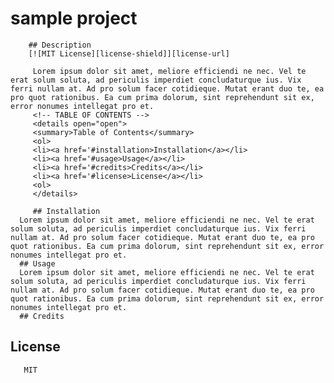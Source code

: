 # sample project  
        
        ## Description
        [![MIT License][license-shield]][license-url]

         Lorem ipsum dolor sit amet, meliore efficiendi ne nec. Vel te erat solum soluta, ad periculis imperdiet concludaturque ius. Vix ferri nullam at. Ad pro solum facer cotidieque. Mutat erant duo te, ea pro quot rationibus. Ea cum prima dolorum, sint reprehendunt sit ex, error nonumes intellegat pro et. 
         <!-- TABLE OF CONTENTS -->
         <details open="open">
         <summary>Table of Contents</summary>
         <ol>
         <li><a href='#installation>Installation</a></li>
         <li><a href='#usage>Usage</a></li>
         <li><a href='#credits>Credits</a></li>
         <li><a href='#license>License</a></li>
         <ol>
         </details>

         ## Installation
      Lorem ipsum dolor sit amet, meliore efficiendi ne nec. Vel te erat solum soluta, ad periculis imperdiet concludaturque ius. Vix ferri nullam at. Ad pro solum facer cotidieque. Mutat erant duo te, ea pro quot rationibus. Ea cum prima dolorum, sint reprehendunt sit ex, error nonumes intellegat pro et.
      ## Usage
      Lorem ipsum dolor sit amet, meliore efficiendi ne nec. Vel te erat solum soluta, ad periculis imperdiet concludaturque ius. Vix ferri nullam at. Ad pro solum facer cotidieque. Mutat erant duo te, ea pro quot rationibus. Ea cum prima dolorum, sint reprehendunt sit ex, error nonumes intellegat pro et.
      ## Credits
      
## License
       MIT